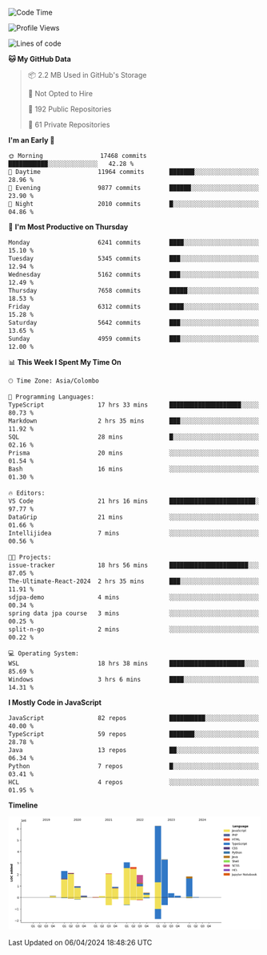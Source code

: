 
<!--START_SECTION:waka-->
![Code Time](http://img.shields.io/badge/Code%20Time-1%2C639%20hrs%2013%20mins-blue)

![Profile Views](http://img.shields.io/badge/Profile%20Views-0-blue)

![Lines of code](https://img.shields.io/badge/From%20Hello%20World%20I%27ve%20Written-28.9%20million%20lines%20of%20code-blue)

**🐱 My GitHub Data** 

> 📦 2.2 MB Used in GitHub's Storage 
 > 
> 🚫 Not Opted to Hire
 > 
> 📜 192 Public Repositories 
 > 
> 🔑 61 Private Repositories 
 > 
**I'm an Early 🐤** 

```text
🌞 Morning                17468 commits       ███████████░░░░░░░░░░░░░░   42.28 % 
🌆 Daytime                11964 commits       ███████░░░░░░░░░░░░░░░░░░   28.96 % 
🌃 Evening                9877 commits        ██████░░░░░░░░░░░░░░░░░░░   23.90 % 
🌙 Night                  2010 commits        █░░░░░░░░░░░░░░░░░░░░░░░░   04.86 % 
```
📅 **I'm Most Productive on Thursday** 

```text
Monday                   6241 commits        ████░░░░░░░░░░░░░░░░░░░░░   15.10 % 
Tuesday                  5345 commits        ███░░░░░░░░░░░░░░░░░░░░░░   12.94 % 
Wednesday                5162 commits        ███░░░░░░░░░░░░░░░░░░░░░░   12.49 % 
Thursday                 7658 commits        █████░░░░░░░░░░░░░░░░░░░░   18.53 % 
Friday                   6312 commits        ████░░░░░░░░░░░░░░░░░░░░░   15.28 % 
Saturday                 5642 commits        ███░░░░░░░░░░░░░░░░░░░░░░   13.65 % 
Sunday                   4959 commits        ███░░░░░░░░░░░░░░░░░░░░░░   12.00 % 
```


📊 **This Week I Spent My Time On** 

```text
🕑︎ Time Zone: Asia/Colombo

💬 Programming Languages: 
TypeScript               17 hrs 33 mins      ████████████████████░░░░░   80.73 % 
Markdown                 2 hrs 35 mins       ███░░░░░░░░░░░░░░░░░░░░░░   11.92 % 
SQL                      28 mins             █░░░░░░░░░░░░░░░░░░░░░░░░   02.16 % 
Prisma                   20 mins             ░░░░░░░░░░░░░░░░░░░░░░░░░   01.54 % 
Bash                     16 mins             ░░░░░░░░░░░░░░░░░░░░░░░░░   01.30 % 

🔥 Editors: 
VS Code                  21 hrs 16 mins      ████████████████████████░   97.77 % 
DataGrip                 21 mins             ░░░░░░░░░░░░░░░░░░░░░░░░░   01.66 % 
Intellijidea             7 mins              ░░░░░░░░░░░░░░░░░░░░░░░░░   00.56 % 

🐱‍💻 Projects: 
issue-tracker            18 hrs 56 mins      ██████████████████████░░░   87.05 % 
The-Ultimate-React-2024  2 hrs 35 mins       ███░░░░░░░░░░░░░░░░░░░░░░   11.91 % 
sdjpa-demo               4 mins              ░░░░░░░░░░░░░░░░░░░░░░░░░   00.34 % 
spring data jpa course   3 mins              ░░░░░░░░░░░░░░░░░░░░░░░░░   00.25 % 
split-n-go               2 mins              ░░░░░░░░░░░░░░░░░░░░░░░░░   00.22 % 

💻 Operating System: 
WSL                      18 hrs 38 mins      █████████████████████░░░░   85.69 % 
Windows                  3 hrs 6 mins        ████░░░░░░░░░░░░░░░░░░░░░   14.31 % 
```

**I Mostly Code in JavaScript** 

```text
JavaScript               82 repos            ██████████░░░░░░░░░░░░░░░   40.00 % 
TypeScript               59 repos            ███████░░░░░░░░░░░░░░░░░░   28.78 % 
Java                     13 repos            ██░░░░░░░░░░░░░░░░░░░░░░░   06.34 % 
Python                   7 repos             █░░░░░░░░░░░░░░░░░░░░░░░░   03.41 % 
HCL                      4 repos             ░░░░░░░░░░░░░░░░░░░░░░░░░   01.95 % 
```



**Timeline**

![Lines of Code chart](https://raw.githubusercontent.com/ccweerasinghe1994/ccweerasinghe1994/master/assets/bar_graph.png)


 Last Updated on 06/04/2024 18:48:26 UTC
<!--END_SECTION:waka-->
